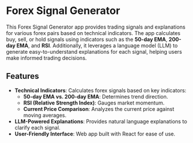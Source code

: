 # Forex Signal Generator

This Forex Signal Generator app provides trading signals and explanations for various forex pairs based on technical indicators. The app calculates buy, sell, or hold signals using indicators such as the **50-day EMA**, **200-day EMA**, and **RSI**. Additionally, it leverages a language model (LLM) to generate easy-to-understand explanations for each signal, helping users make informed trading decisions.

## Features
- **Technical Indicators**: Calculates forex signals based on key indicators:
  - **50-day EMA vs. 200-day EMA**: Determines trend direction.
  - **RSI (Relative Strength Index)**: Gauges market momentum.
  - **Current Price Comparison**: Analyzes the current price against moving averages.
- **LLM-Powered Explanations**: Provides natural language explanations to clarify each signal.
- **User-Friendly Interface**: Web app built with React for ease of use.

